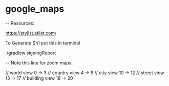 # google_maps
-- Resources:

https://stylist.atlist.com/


To Generate Sh1 put this in terminal

./gradlew signingReport


-- Note this line for zoom maps:

// world view 0 -> 3
// country view 4 -> 6
// city view 10 -> 12
// street view 13 -> 17
// building view 18 -> 20